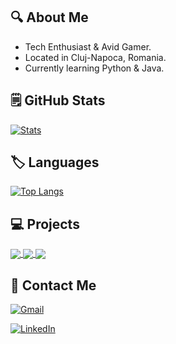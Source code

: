## :mag: About Me

  * Tech Enthusiast & Avid Gamer.
  * Located in Cluj-Napoca, Romania.
  * Currently learning Python & Java.

## :spiral_notepad: GitHub Stats

[![Stats](https://github-readme-stats.vercel.app/api?username=BogdanOtava&theme=merko&hide_title=True)](https://github.com/BogdanOtava)

## :label: Languages

[![Top Langs](https://github-readme-stats.vercel.app/api/top-langs/?username=BogdanOtava&layout=compact&theme=merko&hide_title=True)](https://github.com/BogdanOtava)

## :computer: Projects

<a href="https://github.com/BogdanOtava/Twitter-Scraping">
  <img align="center" src="https://github-readme-stats.vercel.app/api/pin/?username=BogdanOtava&repo=Twitter-Scraping&theme=merko" />
</a>
<a href="https://github.com/BogdanOtava/Steam-Scraper">
  <img align="center" src="https://github-readme-stats.vercel.app/api/pin/?username=BogdanOtava&repo=Steam-Scraper&theme=merko" />
</a>
<a href="https://github.com/BogdanOtava/Netflix-Report">
  <img align="center" src="https://github-readme-stats.vercel.app/api/pin/?username=BogdanOtava&repo=Netflix-Report&theme=merko" />
</a>

## :email: Contact Me

[![Gmail](https://img.shields.io/badge/Gmail-D14836?style=for-the-badge&logo=gmail&logoColor=white)](mailto:bogdanotava097@gmail.com)

[![LinkedIn](https://img.shields.io/badge/linkedin-%230077B5.svg?style=for-the-badge&logo=linkedin&logoColor=white)](https://www.linkedin.com/in/bogdan-otav%C4%83-26087b23b/)
